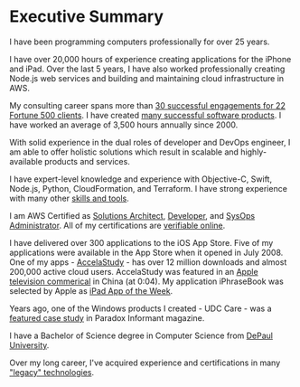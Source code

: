 # Executive Summary

I have been programming computers professionally for over 25 years.

I have over 20,000 hours of experience creating applications for the iPhone and iPad. Over the last 5 years, I have also worked professionally creating Node.js web services and building and maintaining cloud infrastructure in AWS.

My consulting career spans more than [30 successful engagements for 22 Fortune 500 clients][1]. I have created [many successful software products][2]. I have worked an average of 3,500 hours annually since 2000.

[2]: /products-created
[1]: /employers

With solid experience in the dual roles of developer and DevOps engineer, I am able to offer holistic solutions which result in scalable and highly-available products and services.

I have expert-level knowledge and experience with Objective-C, Swift, Node.js, Python, CloudFormation, and Terraform. I have strong experience with many other [skills and tools][3].

[3]: /skills

I am AWS Certified as [Solutions Architect][4], [Developer][5], and [SysOps Administrator][6]. All of my certifications are [verifiable online][7].

[7]: /certifications
[6]: https://aws.amazon.com/certification/certified-sysops-admin-associate/
[5]: https://aws.amazon.com/certification/certified-developer-associate/
[4]: https://aws.amazon.com/certification/certified-solutions-architect-associate/

I have delivered over 300 applications to the iOS App Store. Five of my applications were available in the App Store when it opened in July 2008. One of my apps - [AccelaStudy][8] - has over 12 million downloads and almost 200,000 active cloud users. AccelaStudy was featured in an [Apple television commerical][9] in China (at 0:04). My application iPhraseBook was selected by Apple as [iPad App of the Week][10].

[9]: http://v.youku.com/v_show/id_XMzYzMDk3MDc2.html?from=y1.2-1-105.3.5-1.1-1-1-4
[10]: https://static1.squarespace.com/static/54750c3be4b00c9dcf5688c8/t/558949ede4b0403b40d9a771/1435060717921/?format=500w
[8]: http://www.renkara.com/accelastudy

Years ago, one of the Windows products I created - UDC Care - was a [featured case study][11] in Paradox Informant magazine.

[11]: /publications

I have a Bachelor of Science degree in Computer Science from [DePaul University][12].

[12]: https://www.depaul.edu

Over my long career, I've acquired experience and certifications in many ["legacy" technologies][13].

[13]: /legacy-experience